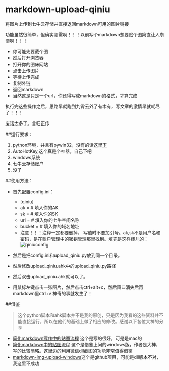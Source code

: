 ﻿# markdown-upload-qiniu
将图片上传到七牛云存储并直接返回markdown可用的图片链接

功能虽然很简单，但确实刚需啊！！！以前写个markdown想要贴个图简直让人崩溃啊！！！

* 你可能先要截个图
* 然后打开浏览器
* 打开你的图床网站
* 点击上传图片
* 等待上传完成
* 复制外链
* 返回markdown
* 当然这是只是一个url，你还得写成markdown的格式，才算完成

执行完这些操作之后，思路早就跑到九霄云外了有木有，写文章的激情早就耗尽了！！！

废话太多了。言归正传

##运行要求：

1. python环境，并且有pywin32，没有的话[这里下][1]
2. AutoHotKey,这个真是个神器，自己下吧
3. windows系统
4. 七牛云存储账户
5. 没了

##使用方法：

+ 首先配置config.ini：
	- [qiniu]
	- ak     = # 填入你的AK
	- sk     = # 填入你的SK
	- url    = # 填入你的七牛空间名称
	- bucket = # 填入你的域名地址
	- 注意！！！注释一定都要删掉， 写值时不要加引号。ak,sk不是用户名和密码，是在账户管理中的密钥管理那里找到。填完是这样婶儿的：
![qiniuconfig](http://7xry4c.com1.z0.glb.clouddn.com//2016_04_15_qiniuconfig.png "qiniuconfig")

+ 然后是把config.ini和upload_qiniu.py放到同一个目录。
+ 然后修改upload_qiniu.ahk中的upload_qiniu.py路径
+ 然后双击upload_qiniu.ahk就可以了。
+ 用鼠标左键点击一张图片，然后点击ctrl+alt+c，然后窗口消失后再markdown里ctrl+v 神奇的事就发生了！

##借鉴
> 这个python脚本和ahk脚本并不是我的原创，只是因为我看的这些资料并不能直接运行，所以在他们的基础上做了相应的修改。感谢以下各位大神的分享

* [简化markdown写作中的贴图流程][3] 这个是写的很好，可是是mac的
* [简化markdown中的贴图流程][2] 这个是借鉴上问的windows版，作者是大神，写的比较简略。这里边的利用微信dll截图的功能非常值得借鉴
* [markdown-img-upload-windows][4]这个是github项目，可能是dll版本不对，我这里不成功














[1]:https://sourceforge.net/projects/pywin32/files/pywin32/ "pywin32"
[2]:http://mickir.xyz/blog/2015/12/simplify-the-img-upload-in-markdown.html 
[3]:http://tianweishu.com/2015/10/16/simplify-the-img-upload-in-markdown/
[4]:https://github.com/xzop/markdown-img-upload-windows/blob/master/ReadMe.md